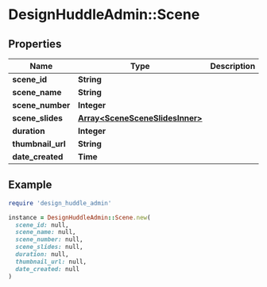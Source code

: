 # DesignHuddleAdmin::Scene

## Properties

| Name | Type | Description | Notes |
| ---- | ---- | ----------- | ----- |
| **scene_id** | **String** |  |  |
| **scene_name** | **String** |  | [optional] |
| **scene_number** | **Integer** |  |  |
| **scene_slides** | [**Array&lt;SceneSceneSlidesInner&gt;**](SceneSceneSlidesInner.md) |  | [optional] |
| **duration** | **Integer** |  |  |
| **thumbnail_url** | **String** |  |  |
| **date_created** | **Time** |  |  |

## Example

```ruby
require 'design_huddle_admin'

instance = DesignHuddleAdmin::Scene.new(
  scene_id: null,
  scene_name: null,
  scene_number: null,
  scene_slides: null,
  duration: null,
  thumbnail_url: null,
  date_created: null
)
```

